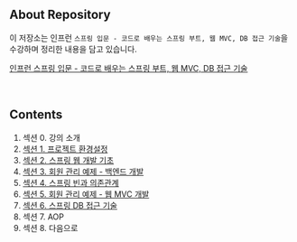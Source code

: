 ## About Repository

이 저장소는 인프런 `스프링 입문 - 코드로 배우는 스프링 부트, 웹 MVC, DB 접근 기술`을 수강하며 정리한 내용을 담고 있습니다.
 
[인프런 스프링 입문 - 코드로 배우는 스프링 부트, 웹 MVC, DB 접근 기술](https://inf.run/DyXZ)

<br />

## Contents
1. 섹션 0. 강의 소개
2. [섹션 1. 프로젝트 환경설정](https://distinct-bulb-c95.notion.site/1-643b04ad78214d479f5c8759007e5a50)
3. [섹션 2. 스프링 웹 개발 기초](https://distinct-bulb-c95.notion.site/2-3380baa31f6e40179afdcb8a1944eec1)
4. [섹션 3. 회원 관리 예제 - 백엔드 개발](https://distinct-bulb-c95.notion.site/3-d260e5a00b0741efa6ebea986411c903)
5. [섹션 4. 스프링 빈과 의존관계](https://distinct-bulb-c95.notion.site/4-6b909e5cb28d4089a951e3753a3f4148)
6. [섹션 5. 회원 관리 예제 - 웹 MVC 개발](https://distinct-bulb-c95.notion.site/5-MVC-3106c7fc5d6048e1b54e25dd5789ce2a)
7. [섹션 6. 스프링 DB 접근 기술](https://distinct-bulb-c95.notion.site/6-DB-3e28c2026034417f8b948a6e82c14d74)
8. 섹션 7. AOP
9. 섹션 8. 다음으로
